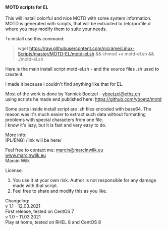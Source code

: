#### MOTD scripts for EL

This will install colorful and nice MOTD with some system information.  
MOTD is generated with scripts, that will be extracted to /etc/profile.d 
where you may modify them to suite your needs.

To install use this command:  
> wget https://raw.githubusercontent.com/nicrame/Linux-Scripts/master/MOTD-EL/motd-el.sh && chmod +x motd-el.sh && ./motd-el.sh

Here is the main install script motd-el.sh - and the source files .sh used to create it.

I made it because i couldn't find anything like that for EL.

Most of the work is done by Yannick Boetzel - yboetzel@ethz.ch  
using scripts he made and published here: https://github.com/yboetz/motd

Some parts inside install script are .sh files encoded with base64. 
The reason was it's much easier to extract such data without formatting problems 
with special characters from one file.  
I know it's lazy, but it is fast and very easy to do. 

More info:  
[PL/ENG] /link will be here/

Feel free to contact me: marcin@marcinwilk.eu  
www.marcinwilk.eu  
Marcin Wilk  

License:  
1. You use it at your own risk. Author is not responsible for any damage made with that script.  
2. Feel free to share and modify this as you like.

Changelog:  
v 1.1 - 12.03.2021  
First release, tested on CentOS 7  
v 1.0 - 11.03.2021  
Play at home, tested on RHEL 8 and CentOS 8
